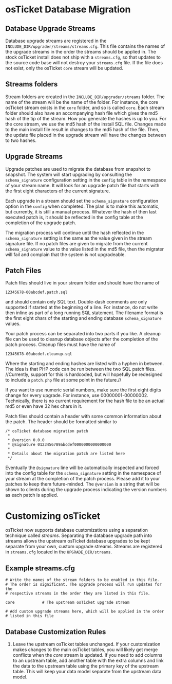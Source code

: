 osTicket Database Migration
===========================

Database Upgrade Streams
------------------------
Database upgrade streams are registered in the
`INCLUDE_DIR/upgrader/streams/streams.cfg`. This file contains the names of
the upgrade streams in the order the streams should be applied in. The stock
osTicket install does not ship with a `streams.cfg`, so that updates to the
source code base will not destroy your `streams.cfg` file. If the file does
not exist, only the osTicket `core` stream will be updated.

Streams folders
---------------
Stream folders are created in the `INCLUDE_DIR/upgrader/streams` folder. The
name of the stream will be the name of the folder. For instance, the core
osTicket stream exists in the `core` folder, and so is called `core`. Each
stream folder should also have an accompanying hash file which gives the md5
hash of the tip of the stream. How you generate the hashes is up to you. For
the core stream, we use the md5 hash of the install SQL file. Changes made
to the main install file result in changes to the md5 hash of the file.
Then, the update file placed in the upgrade stream will have the changes
between to two hashes.

Upgrade Streams
---------------
Upgrade patches are used to migrate the database from snapshot to snapshot.
The system will start upgrading by consulting the `schema_signature`
configuration setting in the `config` table in the namespace of your stream
name. It will look for an upgrade patch file that starts with the first
eight characters of the current signature.

Each upgrade in a stream should set the `schema_signature` configuration
option in the `config` when completed. The plan is to make this automatic,
but currently, it is still a manual process. Whatever the hash of then last
executed patch is, it should be reflected in the config table at the
completion of the upgrade patch.

The migration process will continue until the hash reflected in the
`schema_signature` setting is the same as the value given in the stream
signature file. If no patch files are given to migrate from the current
`schema_signature` value to the value listed in the md5 file, then the
migrater will fail and complain that the system is not upgradeable.

Patch Files
-----------
Patch files should live in your stream folder and should have the name of

    12345678-00abcdef.patch.sql

and should contain only SQL text. Double-dash comments are only supported if
started at the beginning of a line. For instance, do not write then inline
as part of a long running SQL statement. The filename format is the first
eight chars of the starting and ending database `schema_signature` values.

Your patch process can be separated into two parts if you like. A cleanup file can be used to cleanup database objects after the completion of the patch process. Cleanup files must have the name of

    12345678-00abcdef.cleanup.sql

Where the starting and ending hashes are listed with a hyphen in between.
The idea is that PHP code can be run between the two SQL patch files.
//Currently, support for this is hardcoded, but will hopefully be redesigned
to include a `patch.php` file at some point in the future.//

If you want to use numeric serial numbers, make sure the first eight digits
change for every upgrade. For instance, use 00000001-00000002. Technically,
there is no current requirement for the hash file to be an actual md5 or even
have 32 hex chars in it.

Patch files should contain a header with some common information about the
patch. The header should be formatted similar to

    /* osTicket database migration patch
     *
     * @version 0.0.0
     * @signature 0123456789abcdef0000000000000000
     *
     * Details about the migration patch are listed here
     */

Eventually the `@signature` line will be automatically inspected and forced
into the config table for the `schema_signature` setting in the namespace of
your stream at the completion of the patch process. Please add it to your
patches to keep them future-minded. The `@version` is a string that will be
shown to clients during the upgrade process indicating the version numbers
as each patch is applied.

Customizing osTicket
====================
osTicket now supports database customizations using a separation technique
called *streams*. Separating the database upgrade path into streams allows
the upstream osTicket database upgrades to be kept separate from your own,
custom upgrade streams. Streams are registered in `streams.cfg` located in
the `UPGRADE_DIR/streams`.

Example streams.cfg
-------------------
    # Write the names of the stream folders to be enabled in this file.
    # The order is significant. The upgrade process will run updates for the
    # respective streams in the order they are listed in this file.

    core            # The upstream osTicket upgrade stream

    # Add custom upgrade streams here, which will be applied in the order
    # listed in this file

Database Customization Rules
---------------------------
1. Leave the upstream osTicket tables unchanged. If your customization makes
   changes to the main osTicket tables, you will likely get merge conflicts
   when the *core* stream is updated. If you need to add columns to an
   upstream table, add another table with the extra columns and link the
   data to the upstream table using the primary key of the upstream table.
   This will keep your data model separate from the upstream data model.
